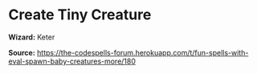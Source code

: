 # Create Tiny Creature

**Wizard:** Keter

**Source:** https://the-codespells-forum.herokuapp.com/t/fun-spells-with-eval-spawn-baby-creatures-more/180
